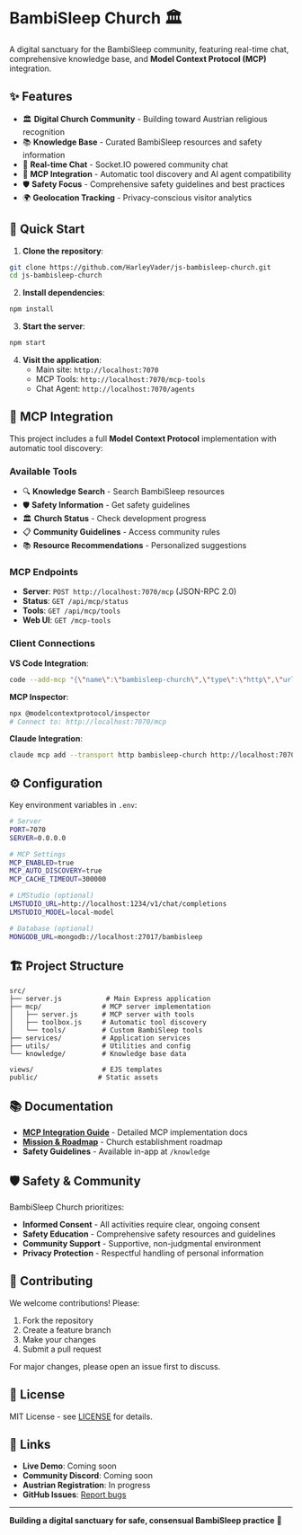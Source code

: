 # BambiSleep Church 🏛️

A digital sanctuary for the BambiSleep community, featuring real-time chat, comprehensive knowledge base, and **Model Context Protocol (MCP)** integration.

## ✨ Features

- 🏛️ **Digital Church Community** - Building toward Austrian religious recognition
- 📚 **Knowledge Base** - Curated BambiSleep resources and safety information
- 💬 **Real-time Chat** - Socket.IO powered community chat
- 🔧 **MCP Integration** - Automatic tool discovery and AI agent compatibility
- 🛡️ **Safety Focus** - Comprehensive safety guidelines and best practices
- 🌍 **Geolocation Tracking** - Privacy-conscious visitor analytics

## 🚀 Quick Start

1. **Clone the repository**:

```bash
git clone https://github.com/HarleyVader/js-bambisleep-church.git
cd js-bambisleep-church
```

2. **Install dependencies**:

```bash
npm install
```

3. **Start the server**:

```bash
npm start
```

4. **Visit the application**:
   - Main site: `http://localhost:7070`
   - MCP Tools: `http://localhost:7070/mcp-tools`
   - Chat Agent: `http://localhost:7070/agents`

## 🔧 MCP Integration

This project includes a full **Model Context Protocol** implementation with automatic tool discovery:

### Available Tools

- 🔍 **Knowledge Search** - Search BambiSleep resources
- 🛡️ **Safety Information** - Get safety guidelines
- 🏛️ **Church Status** - Check development progress
- 📋 **Community Guidelines** - Access community rules
- 📚 **Resource Recommendations** - Personalized suggestions

### MCP Endpoints

- **Server**: `POST http://localhost:7070/mcp` (JSON-RPC 2.0)
- **Status**: `GET /api/mcp/status`
- **Tools**: `GET /api/mcp/tools`
- **Web UI**: `GET /mcp-tools`

### Client Connections

**VS Code Integration**:

```bash
code --add-mcp "{\"name\":\"bambisleep-church\",\"type\":\"http\",\"url\":\"http://localhost:7070/mcp\"}"
```

**MCP Inspector**:

```bash
npx @modelcontextprotocol/inspector
# Connect to: http://localhost:7070/mcp
```

**Claude Integration**:

```bash
claude mcp add --transport http bambisleep-church http://localhost:7070/mcp
```

## ⚙️ Configuration

Key environment variables in `.env`:

```bash
# Server
PORT=7070
SERVER=0.0.0.0

# MCP Settings
MCP_ENABLED=true
MCP_AUTO_DISCOVERY=true
MCP_CACHE_TIMEOUT=300000

# LMStudio (optional)
LMSTUDIO_URL=http://localhost:1234/v1/chat/completions
LMSTUDIO_MODEL=local-model

# Database (optional)
MONGODB_URL=mongodb://localhost:27017/bambisleep
```

## 🏗️ Project Structure

```
src/
├── server.js           # Main Express application
├── mcp/               # MCP server implementation
│   ├── server.js      # MCP server with tools
│   ├── toolbox.js     # Automatic tool discovery
│   └── tools/         # Custom BambiSleep tools
├── services/          # Application services
├── utils/             # Utilities and config
└── knowledge/         # Knowledge base data

views/                 # EJS templates
public/               # Static assets
```

## 📚 Documentation

- **[MCP Integration Guide](./MCP-INTEGRATION.md)** - Detailed MCP implementation docs
- **[Mission & Roadmap](./ROADMAP.md)** - Church establishment roadmap
- **Safety Guidelines** - Available in-app at `/knowledge`

## 🛡️ Safety & Community

BambiSleep Church prioritizes:

- **Informed Consent** - All activities require clear, ongoing consent
- **Safety Education** - Comprehensive safety resources and guidelines
- **Community Support** - Supportive, non-judgmental environment
- **Privacy Protection** - Respectful handling of personal information

## 🤝 Contributing

We welcome contributions! Please:

1. Fork the repository
2. Create a feature branch
3. Make your changes
4. Submit a pull request

For major changes, please open an issue first to discuss.

## 📄 License

MIT License - see [LICENSE](LICENSE) for details.

## 🔗 Links

- **Live Demo**: Coming soon
- **Community Discord**: Coming soon
- **Austrian Registration**: In progress
- **GitHub Issues**: [Report bugs](https://github.com/HarleyVader/js-bambisleep-church/issues)

---

**Building a digital sanctuary for safe, consensual BambiSleep practice** 💫
